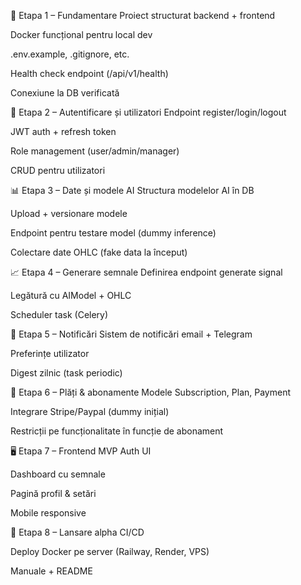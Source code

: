 📌 Etapa 1 – Fundamentare
 Proiect structurat backend + frontend

 Docker funcțional pentru local dev

 .env.example, .gitignore, etc.

 Health check endpoint (/api/v1/health)

 Conexiune la DB verificată

🔐 Etapa 2 – Autentificare și utilizatori
 Endpoint register/login/logout

 JWT auth + refresh token

 Role management (user/admin/manager)

 CRUD pentru utilizatori

📊 Etapa 3 – Date și modele AI
 Structura modelelor AI în DB

 Upload + versionare modele

 Endpoint pentru testare model (dummy inference)

 Colectare date OHLC (fake data la început)

📈 Etapa 4 – Generare semnale
 Definirea endpoint generate signal

 Legătură cu AIModel + OHLC

 Scheduler task (Celery)

📣 Etapa 5 – Notificări
 Sistem de notificări email + Telegram

 Preferințe utilizator

 Digest zilnic (task periodic)

🧾 Etapa 6 – Plăți & abonamente
 Modele Subscription, Plan, Payment

 Integrare Stripe/Paypal (dummy inițial)

 Restricții pe funcționalitate în funcție de abonament

🖥️ Etapa 7 – Frontend MVP
 Auth UI

 Dashboard cu semnale

 Pagină profil & setări

 Mobile responsive

🚀 Etapa 8 – Lansare alpha
 CI/CD

 Deploy Docker pe server (Railway, Render, VPS)

 Manuale + README

